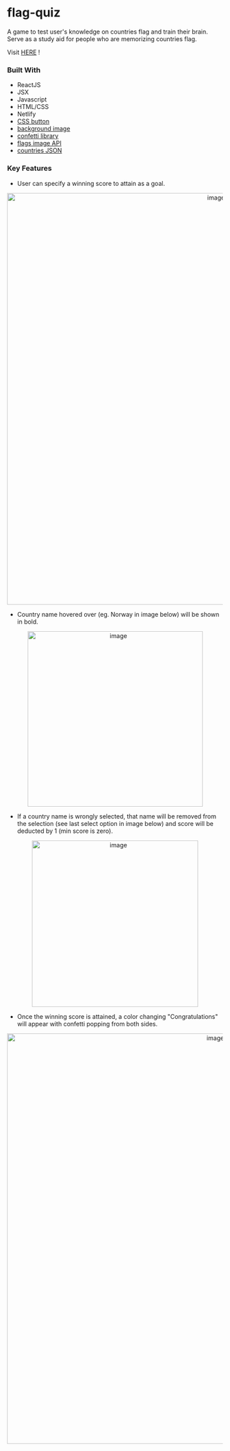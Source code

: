 # flag-quiz
A game to test user's knowledge on countries flag and train their brain. Serve as a study aid for people who are memorizing countries flag. 

Visit [HERE](https://react-flag-quiz.netlify.app/) !

### Built With
* ReactJS 
* JSX 
* Javascript 
* HTML/CSS
* Netlify
* [CSS button](https://getcssscan.com/css-buttons-examples)
* [background image](https://en.wikipedia.org/wiki/Flag#/media/File:United_Nations_Flags_-_cropped.jpg)
* [confetti library](https://ulitcos.github.io/react-canvas-confetti/)
* [flags image API](https://flagpedia.net/download/api)
* [countries JSON](https://restcountries.com/v3.1/all)

### Key Features

* User can specify a winning score to attain as a goal.
<p top-margin="100px" align="center">
  <img width="960" alt="image" src="https://user-images.githubusercontent.com/113081975/224084896-c5be3e2b-cd5e-4aa6-9ca6-301fb23e558e.png"/>
</p>



* Country name hovered over (eg. Norway in image below) will be shown in bold.
<p align="center">
  <img width="409" alt="image" src="https://user-images.githubusercontent.com/113081975/224085579-8440dc0f-4677-4a6e-89ed-243d5ce4e6c1.png"/>
</p>



* If a country name is wrongly selected, that name will be removed from the selection (see last select option in image below) and score will be deducted by 1 (min score is zero). 
<p align="center">
  <img width="388" alt="image" src="https://user-images.githubusercontent.com/113081975/224086741-22fb7bcb-4c87-4bd4-a2b9-54b0253bf6da.png">
</p>



* Once the winning score is attained, a color changing "Congratulations" will appear with confetti popping from both sides.  
<p align="center">
  <img width="957" alt="image" src="https://user-images.githubusercontent.com/113081975/224087800-15b36f37-fc5a-4c84-96d5-4f8df7d4ae2e.png">
</p>
